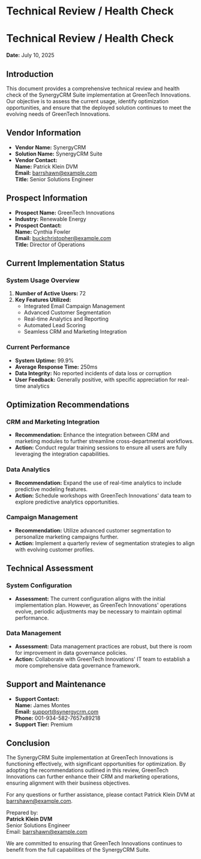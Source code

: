 # Technical Review / Health Check

# Technical Review / Health Check

**Date:** July 10, 2025

## Introduction

This document provides a comprehensive technical review and health check of the SynergyCRM Suite implementation at GreenTech Innovations. Our objective is to assess the current usage, identify optimization opportunities, and ensure that the deployed solution continues to meet the evolving needs of GreenTech Innovations.

## Vendor Information

- **Vendor Name:** SynergyCRM
- **Solution Name:** SynergyCRM Suite
- **Vendor Contact:**  
  **Name:** Patrick Klein DVM  
  **Email:** barrshawn@example.com  
  **Title:** Senior Solutions Engineer

## Prospect Information

- **Prospect Name:** GreenTech Innovations
- **Industry:** Renewable Energy
- **Prospect Contact:**  
  **Name:** Cynthia Fowler  
  **Email:** buckchristopher@example.com  
  **Title:** Director of Operations

## Current Implementation Status

### System Usage Overview

1. **Number of Active Users:** 72  
2. **Key Features Utilized:**
   - Integrated Email Campaign Management
   - Advanced Customer Segmentation
   - Real-time Analytics and Reporting
   - Automated Lead Scoring
   - Seamless CRM and Marketing Integration

### Current Performance

- **System Uptime:** 99.9%
- **Average Response Time:** 250ms
- **Data Integrity:** No reported incidents of data loss or corruption
- **User Feedback:** Generally positive, with specific appreciation for real-time analytics

## Optimization Recommendations

### CRM and Marketing Integration

- **Recommendation:** Enhance the integration between CRM and marketing modules to further streamline cross-departmental workflows.
- **Action:** Conduct regular training sessions to ensure all users are fully leveraging the integration capabilities.

### Data Analytics

- **Recommendation:** Expand the use of real-time analytics to include predictive modeling features.
- **Action:** Schedule workshops with GreenTech Innovations' data team to explore predictive analytics opportunities.

### Campaign Management

- **Recommendation:** Utilize advanced customer segmentation to personalize marketing campaigns further.
- **Action:** Implement a quarterly review of segmentation strategies to align with evolving customer profiles.

## Technical Assessment

### System Configuration

- **Assessment:** The current configuration aligns with the initial implementation plan. However, as GreenTech Innovations' operations evolve, periodic adjustments may be necessary to maintain optimal performance.

### Data Management

- **Assessment:** Data management practices are robust, but there is room for improvement in data governance policies.
- **Action:** Collaborate with GreenTech Innovations' IT team to establish a more comprehensive data governance framework.

## Support and Maintenance

- **Support Contact:**  
  **Name:** James Montes  
  **Email:** support@synergycrm.com  
  **Phone:** 001-934-582-7657x89218  
- **Support Tier:** Premium

## Conclusion

The SynergyCRM Suite implementation at GreenTech Innovations is functioning effectively, with significant opportunities for optimization. By adopting the recommendations outlined in this review, GreenTech Innovations can further enhance their CRM and marketing operations, ensuring alignment with their business objectives.

For any questions or further assistance, please contact Patrick Klein DVM at barrshawn@example.com.

Prepared by:  
**Patrick Klein DVM**  
Senior Solutions Engineer  
Email: barrshawn@example.com

We are committed to ensuring that GreenTech Innovations continues to benefit from the full capabilities of the SynergyCRM Suite.